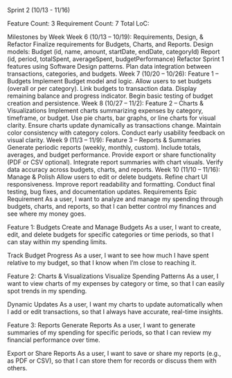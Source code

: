 Sprint 2 (10/13 - 11/16)

Feature Count: 3
Requirement Count: 7
Total LoC: 


Milestones by Week
Week 6 (10/13 – 10/19): Requirements, Design, & Refactor
Finalize requirements for Budgets, Charts, and Reports.
Design models:
Budget (id, name, amount, startDate, endDate, categoryId)
Report (id, period, totalSpent, averageSpent, budgetPerformance)
Refactor Sprint 1 features using Software Design patterns.
Plan data integration between transactions, categories, and budgets.
Week 7 (10/20 – 10/26): Feature 1 – Budgets
Implement Budget model and logic.
Allow users to set budgets (overall or per category).
Link budgets to transaction data.
Display remaining balance and progress indicator.
Begin basic testing of budget creation and persistence.
Week 8 (10/27 – 11/2): Feature 2 – Charts & Visualizations
Implement charts summarizing expenses by category, timeframe, or budget.
Use pie charts, bar graphs, or line charts for visual clarity.
Ensure charts update dynamically as transactions change.
Maintain color consistency with category colors.
Conduct early usability feedback on visual clarity.
Week 9 (11/3 – 11/9): Feature 3 – Reports & Summaries
Generate periodic reports (weekly, monthly, custom).
Include totals, averages, and budget performance.
Provide export or share functionality (PDF or CSV optional).
Integrate report summaries with chart visuals.
Verify data accuracy across budgets, charts, and reports.
Week 10 (11/10 – 11/16): Manage & Polish
Allow users to edit or delete budgets.
Refine chart UI responsiveness.
Improve report readability and formatting.
Conduct final testing, bug fixes, and documentation updates.
Requirements
Epic Requirement
As a user,
I want to analyze and manage my spending through budgets, charts, and reports,
so that I can better control my finances and see where my money goes.

Feature 1: Budgets
Create and Manage Budgets
As a user,
I want to create, edit, and delete budgets for specific categories or time periods,
so that I can stay within my spending limits.

Track Budget Progress
As a user,
I want to see how much I have spent relative to my budget,
so that I know when I’m close to reaching it.

Feature 2: Charts & Visualizations
Visualize Spending Patterns
As a user,
I want to view charts of my expenses by category or time,
so that I can easily spot trends in my spending.

Dynamic Updates
As a user,
I want my charts to update automatically when I add or edit transactions,
so that I always have accurate, real-time insights.

Feature 3: Reports
Generate Reports
As a user,
I want to generate summaries of my spending for specific periods,
so that I can review my financial performance over time.

Export or Share Reports
As a user,
I want to save or share my reports (e.g., as PDF or CSV),
so that I can store them for records or discuss them with others.

